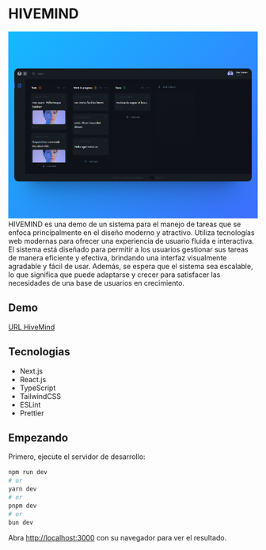 # HIVEMIND

![alt text](screenshot.png)
HIVEMIND es una demo de un sistema para el manejo de tareas que se enfoca principalmente en el diseño moderno y atractivo. Utiliza tecnologías web modernas para ofrecer una experiencia de usuario fluida e interactiva. El sistema está diseñado para permitir a los usuarios gestionar sus tareas de manera eficiente y efectiva, brindando una interfaz visualmente agradable y fácil de usar. Además, se espera que el sistema sea escalable, lo que significa que puede adaptarse y crecer para satisfacer las necesidades de una base de usuarios en crecimiento.

## Demo

[URL HiveMind](http://hivemind.vercel.com)

## Tecnologias

- Next.js
- React.js
- TypeScript
- TailwindCSS
- ESLint
- Prettier

## Empezando

Primero, ejecute el servidor de desarrollo:

```bash
npm run dev
# or
yarn dev
# or
pnpm dev
# or
bun dev
```

Abra [http://localhost:3000](http://localhost:3000) con su navegador para ver el resultado.
